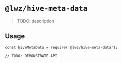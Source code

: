 # `@lwz/hive-meta-data`

> TODO: description

## Usage

```
const hiveMetaData = require('@lwz/hive-meta-data');

// TODO: DEMONSTRATE API
```
